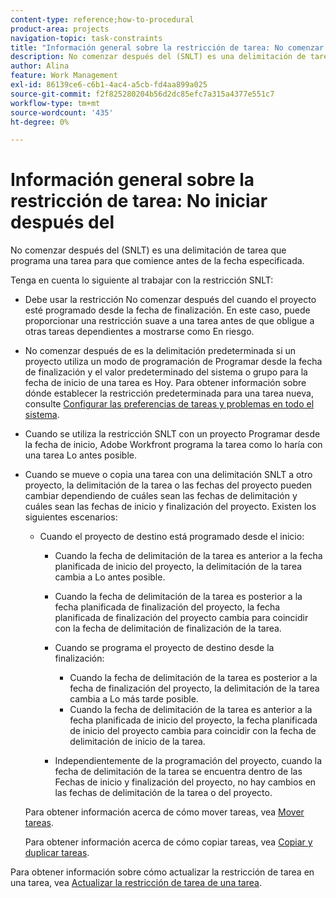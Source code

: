 ```yaml
---
content-type: reference;how-to-procedural
product-area: projects
navigation-topic: task-constraints
title: "Información general sobre la restricción de tarea: No comenzar después del"
description: No comenzar después del (SNLT) es una delimitación de tarea que programa una tarea para que comience antes de la fecha especificada.
author: Alina
feature: Work Management
exl-id: 86139ce6-c6b1-4ac4-a5cb-fd4aa899a025
source-git-commit: f2f825280204b56d2dc85efc7a315a4377e551c7
workflow-type: tm+mt
source-wordcount: '435'
ht-degree: 0%

---
```


# Información general sobre la restricción de tarea: No iniciar después del

No comenzar después del (SNLT) es una delimitación de tarea que programa una tarea para que comience antes de la fecha especificada.

Tenga en cuenta lo siguiente al trabajar con la restricción SNLT:

* Debe usar la restricción No comenzar después del cuando el proyecto esté programado desde la fecha de finalización. En este caso, puede proporcionar una restricción suave a una tarea antes de que obligue a otras tareas dependientes a mostrarse como En riesgo.
* No comenzar después de es la delimitación predeterminada si un proyecto utiliza un modo de programación de Programar desde la fecha de finalización y el valor predeterminado del sistema o grupo para la fecha de inicio de una tarea es Hoy. Para obtener información sobre dónde establecer la restricción predeterminada para una tarea nueva, consulte [Configurar las preferencias de tareas y problemas en todo el sistema](../../../administration-and-setup/set-up-workfront/configure-system-defaults/set-task-issue-preferences.md).
* Cuando se utiliza la restricción SNLT con un proyecto Programar desde la fecha de inicio, Adobe Workfront programa la tarea como lo haría con una tarea Lo antes posible.
* Cuando se mueve o copia una tarea con una delimitación SNLT a otro proyecto, la delimitación de la tarea o las fechas del proyecto pueden cambiar dependiendo de cuáles sean las fechas de delimitación y cuáles sean las fechas de inicio y finalización del proyecto. Existen los siguientes escenarios:

   * Cuando el proyecto de destino está programado desde el inicio:

      * Cuando la fecha de delimitación de la tarea es anterior a la fecha planificada de inicio del proyecto, la delimitación de la tarea cambia a Lo antes posible.
      * Cuando la fecha de delimitación de la tarea es posterior a la fecha planificada de finalización del proyecto, la fecha planificada de finalización del proyecto cambia para coincidir con la fecha de delimitación de finalización de la tarea.

      * Cuando se programa el proyecto de destino desde la finalización:

         * Cuando la fecha de delimitación de la tarea es posterior a la fecha de finalización del proyecto, la delimitación de la tarea cambia a Lo más tarde posible.
         * Cuando la fecha de delimitación de la tarea es anterior a la fecha planificada de inicio del proyecto, la fecha planificada de inicio del proyecto cambia para coincidir con la fecha de delimitación de inicio de la tarea.

      * Independientemente de la programación del proyecto, cuando la fecha de delimitación de la tarea se encuentra dentro de las Fechas de inicio y finalización del proyecto, no hay cambios en las fechas de delimitación de la tarea o del proyecto.

  Para obtener información acerca de cómo mover tareas, vea [Mover tareas](../../../manage-work/tasks/manage-tasks/move-tasks.md).

  Para obtener información acerca de cómo copiar tareas, vea [Copiar y duplicar tareas](../../../manage-work/tasks/manage-tasks/copy-and-duplicate-tasks.md).

Para obtener información sobre cómo actualizar la restricción de tarea en una tarea, vea [Actualizar la restricción de tarea de una tarea](../../../manage-work/tasks/task-constraints/update-task-constraint-of-task.md).

<!--
<div data-mc-conditions="QuicksilverOrClassic.Draft mode">
<h2>Use the Start No Later Than Task Constraint</h2>
<p>(NOTE: replaced with new article linked above) </p>
<p>To update the Task Constraint to Start No Later Than:</p>
<ol>
<li value="1">Go to a task whose Task Constraint you want to update.</li>
<li value="2"> <p data-mc-conditions="QuicksilverOrClassic.Quicksilver">Click the <strong>More</strong> icon <img src="assets/qs-more-icon-on-an-object.png"> next to the task name, then click <strong>Edit</strong>.</p> </li>
<li value="3">In the <strong>Overview</strong> section, expand the <strong>Task Constraint</strong> drop-down menu.</li>
<li value="4"> <p>Select <strong>Start No Later Than</strong>.</p> </li>
<li value="5"> <p>Specify a <strong>Planned Start Date</strong>.</p> <p>This is the date by which the task must start, and not later than this date.</p> </li>
<li value="6">Click <strong>Save Changes</strong>.<br></li>
</ol>
</div>
-->
